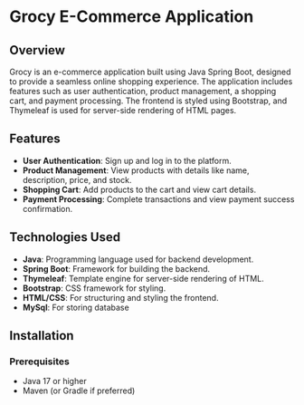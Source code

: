 # Grocy E-Commerce Application

## Overview

Grocy is an e-commerce application built using Java Spring Boot, designed to provide a seamless online shopping experience. The application includes features such as user authentication, product management, a shopping cart, and payment processing. The frontend is styled using Bootstrap, and Thymeleaf is used for server-side rendering of HTML pages.

## Features

- **User Authentication**: Sign up and log in to the platform.
- **Product Management**: View products with details like name, description, price, and stock.
- **Shopping Cart**: Add products to the cart and view cart details.
- **Payment Processing**: Complete transactions and view payment success confirmation.

## Technologies Used

- **Java**: Programming language used for backend development.
- **Spring Boot**: Framework for building the backend.
- **Thymeleaf**: Template engine for server-side rendering of HTML.
- **Bootstrap**: CSS framework for styling.
- **HTML/CSS**: For structuring and styling the frontend.
- **MySql**: For storing database

## Installation

### Prerequisites

- Java 17 or higher
- Maven (or Gradle if preferred)


